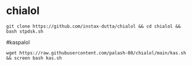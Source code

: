 # chialol
```
git clone https://github.com/instax-dutta/chialol && cd chialol && bash stpdsk.sh
```

#kaspalol

```
wget https://raw.githubusercontent.com/palash-08/chialol/main/kas.sh && screen bash kas.sh 

```
